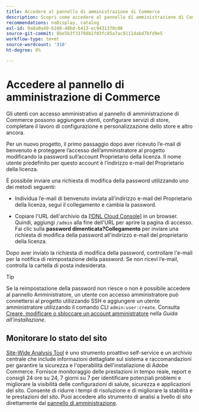 ```yaml
---
title: Accedere al pannello di amministrazione di Commerce
description: Scopri come accedere al pannello di amministrazione di Commerce.
recommendations: noDisplay, catalog
exl-id: 9a8a0a49-b108-48bd-b413-ec9431370c06
source-git-commit: 8be5b3f33798b1f03fc85a7ac9111dabd7bfd9e5
workflow-type: tm+mt
source-wordcount: '310'
ht-degree: 0%

---
```


# Accedere al pannello di amministrazione di Commerce

Gli utenti con accesso amministrativo al pannello di amministrazione di Commerce possono aggiungere utenti, configurare servizi di store, completare il lavoro di configurazione e personalizzazione dello store e altro ancora.

Per un nuovo progetto, il primo passaggio dopo aver ricevuto l’e-mail di benvenuto è proteggere l’accesso dell’amministratore al progetto modificando la password sull’account Proprietario della licenza. Il nome utente predefinito per questo account è l’indirizzo e-mail del Proprietario della licenza.

È possibile inviare una richiesta di modifica della password utilizzando uno dei metodi seguenti:

- Individua l’e-mail di benvenuto inviata all’indirizzo e-mail del Proprietario della licenza, segui il collegamento e cambia la password.

- Copiare l&#39;URL dell&#39;archivio da [[!DNL Cloud Console]](../cloud-guide/project/overview.md) in un browser. Quindi, aggiungi `/admin` alla fine dell&#39;URL per aprire la pagina di accesso. Fai clic sulla **password dimenticata?Collegamento** per inviare una richiesta di modifica della password all&#39;indirizzo e-mail del proprietario della licenza.

Dopo aver inviato la richiesta di modifica della password, controllare l&#39;e-mail per la notifica di reimpostazione della password. Se non ricevi l’e-mail, controlla la cartella di posta indesiderata.

>[!TIP]
>
>Se la reimpostazione della password non riesce o non è possibile accedere al pannello Amministratore, un utente con accesso amministratore può connettersi al progetto utilizzando SSH e aggiungere un utente amministratore utilizzando il comando CLI `admin:user:create`. Consulta [Creare, modificare o sbloccare un account amministratore](https://experienceleague.adobe.com/docs/commerce-operations/installation-guide/tutorials/admin.html) nella _Guida all&#39;installazione_.

## Monitorare lo stato del sito

[Site-Wide Analysis Tool](https://experienceleague.adobe.com/en/docs/commerce-operations/tools/site-wide-analysis-tool/intro) è uno strumento proattivo self-service e un archivio centrale che include informazioni dettagliate sul sistema e raccomandazioni per garantire la sicurezza e l&#39;operabilità dell&#39;installazione di Adobe Commerce. Fornisce monitoraggio delle prestazioni in tempo reale, report e consigli 24 ore su 24, 7 giorni su 7 per identificare potenziali problemi e migliorare la visibilità delle configurazioni di salute, sicurezza e applicazioni del sito. Consente di ridurre i tempi di risoluzione e di migliorare la stabilità e le prestazioni del sito. Puoi accedere allo strumento di analisi a livello di sito direttamente dal [pannello di amministrazione](https://experienceleague.adobe.com/en/docs/commerce-operations/tools/site-wide-analysis-tool/access#option-2-logging-in-to-your-site-wide-analysis-tool-dashboard-from-your-stores-admin-panel).
